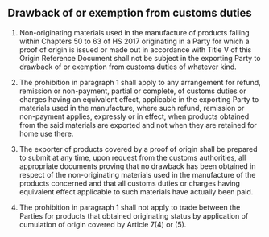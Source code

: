 ## Drawback of or exemption from customs duties

1.	Non-originating materials used in the manufacture of products falling within Chapters 50 to 63 of HS 2017 originating in a Party for which a proof of origin is issued or made out in accordance with Title V of this Origin Reference Document shall not be subject in the exporting Party to drawback of or exemption from customs duties of whatever kind.

2.	The prohibition in paragraph 1 shall apply to any arrangement for refund, remission or non-payment, partial or complete, of customs duties or charges having an equivalent effect, applicable in the exporting Party to materials used in the manufacture, where such refund, remission or non-payment applies, expressly or in effect, when products obtained from the said materials are exported and not when they are retained for home use there.

3.	The exporter of products covered by a proof of origin shall be prepared to submit at any time, upon request from the customs authorities, all appropriate documents proving that no drawback has been obtained in respect of the non-originating materials used in the manufacture of the products concerned and that all customs duties or charges having equivalent effect applicable to such materials have actually been paid.

4.	The prohibition in paragraph 1 shall not apply to trade between the Parties for products that obtained originating status by application of cumulation of origin covered by Article 7(4) or (5).
